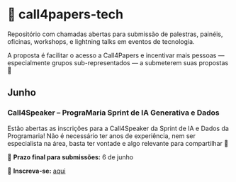 # 📢 **call4papers-tech**

Repositório com chamadas abertas para submissão de palestras, painéis, oficinas, workshops, e lightning talks em eventos de tecnologia.

A proposta é facilitar o acesso a Call4Papers e incentivar mais pessoas — especialmente grupos sub-representados — a submeterem suas propostas 💜

## **Junho**

### Call4Speaker – PrograMaria Sprint de IA Generativa e Dados

Estão abertas as inscrições para a Call4Speaker da Sprint de IA e Dados da Programaria! Não é necessário ter anos de experiência, nem ser especialista na área, basta ter vontade e algo relevante para compartilhar 💜

📅 **Prazo final para submissões:** 6 de junho

🔗 **Inscreva-se:** [aqui](https://forms.zohopublic.com/programaria/form/Call4Speaker1/formperma/b8Qa5xo7BLaTkGG3oHJCFYZcICegK4i_Ou_dhDuN9CY)